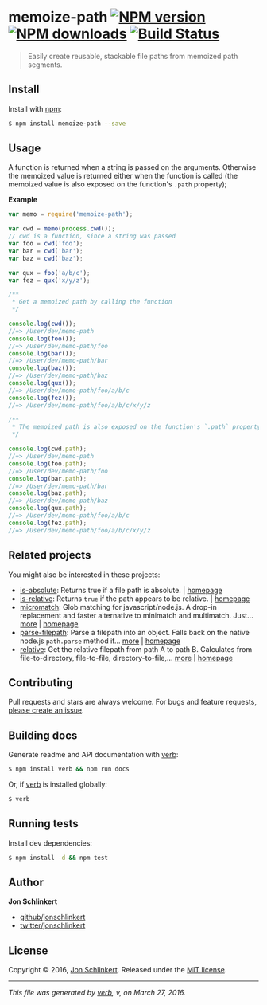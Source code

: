 # memoize-path [![NPM version](https://img.shields.io/npm/v/memoize-path.svg?style=flat)](https://www.npmjs.com/package/memoize-path) [![NPM downloads](https://img.shields.io/npm/dm/memoize-path.svg?style=flat)](https://npmjs.org/package/memoize-path) [![Build Status](https://img.shields.io/travis/jonschlinkert/memoize-path.svg?style=flat)](https://travis-ci.org/jonschlinkert/memoize-path)

> Easily create reusable, stackable file paths from memoized path segments.

## Install

Install with [npm](https://www.npmjs.com/):

```sh
$ npm install memoize-path --save
```

## Usage

A function is returned when a string is passed on the arguments. Otherwise the memoized value is returned either when the function is called (the memoized value is also exposed on the function's `.path` property);

**Example**

```js
var memo = require('memoize-path');

var cwd = memo(process.cwd());
// cwd is a function, since a string was passed
var foo = cwd('foo');
var bar = cwd('bar');
var baz = cwd('baz');

var qux = foo('a/b/c');
var fez = qux('x/y/z');

/**
 * Get a memoized path by calling the function
 */

console.log(cwd());
//=> /User/dev/memo-path
console.log(foo());
//=> /User/dev/memo-path/foo
console.log(bar());
//=> /User/dev/memo-path/bar
console.log(baz());
//=> /User/dev/memo-path/baz
console.log(qux());
//=> /User/dev/memo-path/foo/a/b/c
console.log(fez());
//=> /User/dev/memo-path/foo/a/b/c/x/y/z

/**
 * The memoized path is also exposed on the function's `.path` property
 */

console.log(cwd.path);
//=> /User/dev/memo-path
console.log(foo.path);
//=> /User/dev/memo-path/foo
console.log(bar.path);
//=> /User/dev/memo-path/bar
console.log(baz.path);
//=> /User/dev/memo-path/baz
console.log(qux.path);
//=> /User/dev/memo-path/foo/a/b/c
console.log(fez.path);
//=> /User/dev/memo-path/foo/a/b/c/x/y/z
```

## Related projects

You might also be interested in these projects:

* [is-absolute](https://www.npmjs.com/package/is-absolute): Returns true if a file path is absolute. | [homepage](https://github.com/jonschlinkert/is-absolute)
* [is-relative](https://www.npmjs.com/package/is-relative): Returns `true` if the path appears to be relative. | [homepage](https://github.com/jonschlinkert/is-relative)
* [micromatch](https://www.npmjs.com/package/micromatch): Glob matching for javascript/node.js. A drop-in replacement and faster alternative to minimatch and multimatch. Just… [more](https://www.npmjs.com/package/micromatch) | [homepage](https://github.com/jonschlinkert/micromatch)
* [parse-filepath](https://www.npmjs.com/package/parse-filepath): Parse a filepath into an object. Falls back on the native node.js `path.parse` method if… [more](https://www.npmjs.com/package/parse-filepath) | [homepage](https://github.com/jonschlinkert/parse-filepath)
* [relative](https://www.npmjs.com/package/relative): Get the relative filepath from path A to path B. Calculates from file-to-directory, file-to-file, directory-to-file,… [more](https://www.npmjs.com/package/relative) | [homepage](https://github.com/jonschlinkert/relative)

## Contributing

Pull requests and stars are always welcome. For bugs and feature requests, [please create an issue](https://github.com/jonschlinkert/memoize-path/issues/new).

## Building docs

Generate readme and API documentation with [verb](https://github.com/verbose/verb):

```sh
$ npm install verb && npm run docs
```

Or, if [verb](https://github.com/verbose/verb) is installed globally:

```sh
$ verb
```

## Running tests

Install dev dependencies:

```sh
$ npm install -d && npm test
```

## Author

**Jon Schlinkert**

* [github/jonschlinkert](https://github.com/jonschlinkert)
* [twitter/jonschlinkert](http://twitter.com/jonschlinkert)

## License

Copyright © 2016, [Jon Schlinkert](https://github.com/jonschlinkert).
Released under the [MIT license](https://github.com/jonschlinkert/memoize-path/blob/master/LICENSE).

***

_This file was generated by [verb](https://github.com/verbose/verb), v, on March 27, 2016._